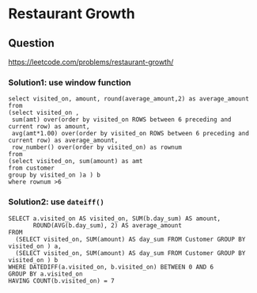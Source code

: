 # Restaurant Growth
## Question
https://leetcode.com/problems/restaurant-growth/
### Solution1: use window function
```
select visited_on, amount, round(average_amount,2) as average_amount
from
(select visited_on , 
 sum(amt) over(order by visited_on ROWS between 6 preceding and current row) as amount,
 avg(amt*1.00) over(order by visited_on ROWS between 6 preceding and current row) as average_amount,
 row_number() over(order by visited_on) as rownum
from
(select visited_on, sum(amount) as amt
from customer
group by visited_on )a ) b
where rownum >6 
```
### Solution2: use ```dateiff()```
```
SELECT a.visited_on AS visited_on, SUM(b.day_sum) AS amount,
       ROUND(AVG(b.day_sum), 2) AS average_amount
FROM
  (SELECT visited_on, SUM(amount) AS day_sum FROM Customer GROUP BY visited_on ) a,
  (SELECT visited_on, SUM(amount) AS day_sum FROM Customer GROUP BY visited_on ) b
WHERE DATEDIFF(a.visited_on, b.visited_on) BETWEEN 0 AND 6
GROUP BY a.visited_on
HAVING COUNT(b.visited_on) = 7
```
